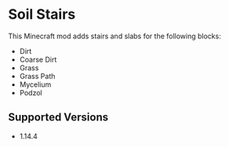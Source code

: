 # Soil Stairs

This Minecraft mod adds stairs and slabs for the following blocks:
+ Dirt
+ Coarse Dirt
+ Grass
+ Grass Path
+ Mycelium
+ Podzol

## Supported Versions

+ 1.14.4